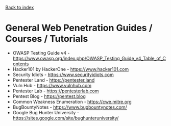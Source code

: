 [Back to index](https://github.com/tolo7010/hak.lnk)

# General Web Penetration Guides / Courses / Tutorials
- OWASP Testing Guide v4 - https://www.owasp.org/index.php/OWASP_Testing_Guide_v4_Table_of_Contents
- Hacker101 by HackerOne - https://www.hacker101.com
- Security Idiots - https://www.securityidiots.com
- Pentester Land - https://pentester.land
- Vuln Hub - https://www.vulnhub.com
- Pentester Lab - https://pentesterlab.com
- Pentest Blog - https://pentest.blog
- Common Weakness Enumeration - https://cwe.mitre.org
- BugBountyNotes - https://www.bugbountynotes.com/
- Google Bug Hunter University - https://sites.google.com/site/bughunteruniversity/
